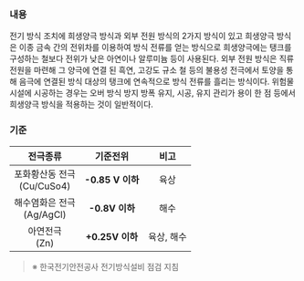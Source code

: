 ### 내용
전기 방식 조치에 희생양극 방식과 외부 전원 방식의 2가지 방식이 있고 희생양극 방식은 이종 금속 간의 전위차를 이용하여 방식 전류를 얻는 방식으로 희생양극에는 탱크를 구성하는 철보다 전위가 낮은 아연이나 알루미늄 등이 사용된다. 외부 전원 방식은 직류 전원을 마련해 그 양극에 연결 된 흑연, 고강도 규소 철 등의 불용성 전극에서 토양을 통해 음극에 연결된 방식 대상의 탱크에 연속적으로 방식 전류를 흘리는 방식이다. 위험물 시설에 시공하는 경우는 오버 방식 방지 방폭 유지, 시공, 유지 관리가 용이 한 점 등에서 희생양극 방식을 적용하는 것이 일반적이다. 

### 기준
| 전극종류 | 기준전위 | 비고 |
|:----:|:-------:|:----:|
| 포화황산동 전극<br>(Cu/CuSo4) | **-0.85 V 이하** | 육상 |
| 해수염화은 전극<br>(Ag/AgCl) | **-0.8V 이하** | 해수 |
| 아연전극<br>(Zn) | **+0.25V 이하** | 육상, 해수 |

> ※ 한국전기안전공사 전기방식설비 점검 지침